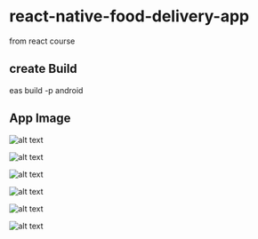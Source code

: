 # react-native-food-delivery-app

from react course

## create Build 

eas build -p android

## App Image

![alt text](https://github.com/Joseleon1903/react-native-food-app/blob/develop/screenshot/Capture_1.PNG?raw=true)

![alt text](https://github.com/Joseleon1903/react-native-food-app/blob/develop/screenshot/Capture_2.PNG?raw=true)

![alt text](https://github.com/Joseleon1903/react-native-food-app/blob/develop/screenshot/Capture_3.PNG?raw=true)

![alt text](https://github.com/Joseleon1903/react-native-food-app/blob/develop/screenshot/Capture_4.PNG?raw=true)

![alt text](https://github.com/Joseleon1903/react-native-food-app/blob/develop/screenshot/Capture_5.PNG?raw=true)

![alt text](https://github.com/Joseleon1903/react-native-food-app/blob/develop/screenshot/Capture_6.PNG?raw=true)



